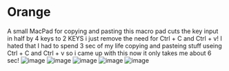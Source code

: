 # Orange
A small MacPad for copying and pasting this macro pad cuts the key input in half by 4 keys to 2 KEYS i just remove the need for Ctrl + C and Ctrl + v!
I hated that I had to spend 3 sec of my life copying and pasteing stuff useing Ctrl + C and Ctrl + v so i came up with this now it only takes me about 6 sec!
![image](https://github.com/user-attachments/assets/87ad8592-3956-40e1-823c-6dd804a6bfab)
![image](https://github.com/user-attachments/assets/e479f142-4768-4611-9e51-46efca557908)
![image](https://github.com/user-attachments/assets/b739afce-b23e-439a-955f-8ce62bc0f006)
![image](https://github.com/user-attachments/assets/95d0aeaa-4bef-4280-bcde-1251bd7294ed)
![image](https://github.com/user-attachments/assets/14d36f87-1b67-4114-85bc-7be4cdbd4011)



